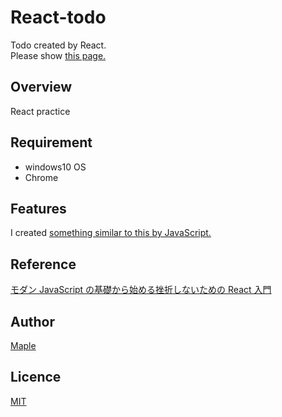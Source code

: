 # React-todo

Todo created by React.  
Please show [this page.](https://yk-valefor.github.io/csb-qtzw6/)
## Overview
React practice

## Requirement
- windows10 OS
- Chrome

## Features
I created [something similar to this by JavaScript.](https://github.com/yk-valefor/JavaScript-todo)

## Reference
[モダン JavaScript の基礎から始める挫折しないための React 入門](https://www.udemy.com/share/103Fxl3@tWeXdwE94W8r3lVz3b8930KGi2tOSZhqJppCegNxc_K1Xi3OlCMxO85IVPL5Fv5E-w==/)

## Author

[Maple](https://twitter.com/MapleSyrup_st)

## Licence

[MIT](https://github.com/yk-valefor/JavaScript-todo/blob/main/LICENSE)

